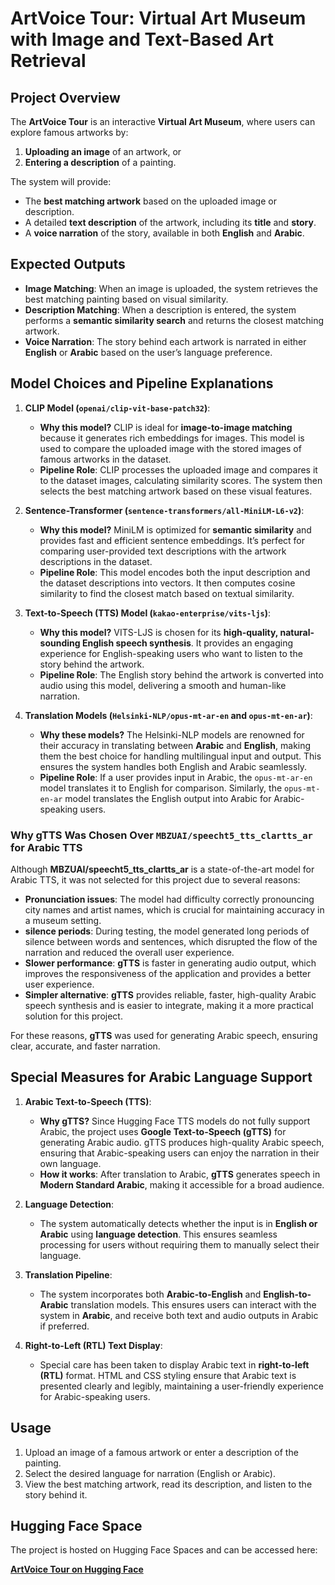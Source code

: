 # ArtVoice Tour: Virtual Art Museum with Image and Text-Based Art Retrieval

## Project Overview
The **ArtVoice Tour** is an interactive **Virtual Art Museum**, where users can explore famous artworks by:
1. **Uploading an image** of an artwork, or
2. **Entering a description** of a painting.

The system will provide:
- The **best matching artwork** based on the uploaded image or description.
- A detailed **text description** of the artwork, including its **title** and **story**.
- A **voice narration** of the story, available in both **English** and **Arabic**.

## Expected Outputs
- **Image Matching**: When an image is uploaded, the system retrieves the best matching painting based on visual similarity.
- **Description Matching**: When a description is entered, the system performs a **semantic similarity search** and returns the closest matching artwork.
- **Voice Narration**: The story behind each artwork is narrated in either **English** or **Arabic** based on the user’s language preference.

## Model Choices and Pipeline Explanations

1. **CLIP Model (`openai/clip-vit-base-patch32`)**:
   - **Why this model?** CLIP is ideal for **image-to-image matching** because it generates rich embeddings for images. This model is used to compare the uploaded image with the stored images of famous artworks in the dataset. 
   - **Pipeline Role**: CLIP processes the uploaded image and compares it to the dataset images, calculating similarity scores. The system then selects the best matching artwork based on these visual features.

2. **Sentence-Transformer (`sentence-transformers/all-MiniLM-L6-v2`)**:
   - **Why this model?** MiniLM is optimized for **semantic similarity** and provides fast and efficient sentence embeddings. It’s perfect for comparing user-provided text descriptions with the artwork descriptions in the dataset.
   - **Pipeline Role**: This model encodes both the input description and the dataset descriptions into vectors. It then computes cosine similarity to find the closest match based on textual similarity.

3. **Text-to-Speech (TTS) Model (`kakao-enterprise/vits-ljs`)**:
   - **Why this model?** VITS-LJS is chosen for its **high-quality, natural-sounding English speech synthesis**. It provides an engaging experience for English-speaking users who want to listen to the story behind the artwork.
   - **Pipeline Role**: The English story behind the artwork is converted into audio using this model, delivering a smooth and human-like narration.

4. **Translation Models (`Helsinki-NLP/opus-mt-ar-en` and `opus-mt-en-ar`)**:
   - **Why these models?** The Helsinki-NLP models are renowned for their accuracy in translating between **Arabic** and **English**, making them the best choice for handling multilingual input and output. This ensures the system handles both English and Arabic seamlessly.
   - **Pipeline Role**: If a user provides input in Arabic, the `opus-mt-ar-en` model translates it to English for comparison. Similarly, the `opus-mt-en-ar` model translates the English output into Arabic for Arabic-speaking users.

### Why gTTS Was Chosen Over `MBZUAI/speecht5_tts_clartts_ar` for Arabic TTS

Although **MBZUAI/speecht5_tts_clartts_ar** is a state-of-the-art model for Arabic TTS, it was not selected for this project due to several reasons:
- **Pronunciation issues**: The model had difficulty correctly pronouncing city names and artist names, which is crucial for maintaining accuracy in a museum setting.
- **silence periods**: During testing, the model generated long periods of silence between words and sentences, which disrupted the flow of the narration and reduced the overall user experience.
- **Slower performance**: **gTTS** is faster in generating audio output, which improves the responsiveness of the application and provides a better user experience.
- **Simpler alternative**: **gTTS** provides reliable, faster, high-quality Arabic speech synthesis and is easier to integrate, making it a more practical solution for this project.

For these reasons, **gTTS** was used for generating Arabic speech, ensuring clear, accurate, and faster narration.

## Special Measures for Arabic Language Support

1. **Arabic Text-to-Speech (TTS)**:
   - **Why gTTS?** Since Hugging Face TTS models do not fully support Arabic, the project uses **Google Text-to-Speech (gTTS)** for generating Arabic audio. gTTS produces high-quality Arabic speech, ensuring that Arabic-speaking users can enjoy the narration in their own language.
   - **How it works**: After translation to Arabic, **gTTS** generates speech in **Modern Standard Arabic**, making it accessible for a broad audience.

2. **Language Detection**:
   - The system automatically detects whether the input is in **English or Arabic** using **language detection**. This ensures seamless processing for users without requiring them to manually select their language.

3. **Translation Pipeline**:
   - The system incorporates both **Arabic-to-English** and **English-to-Arabic** translation models. This ensures users can interact with the system in **Arabic**, and receive both text and audio outputs in Arabic if preferred.

4. **Right-to-Left (RTL) Text Display**:
   - Special care has been taken to display Arabic text in **right-to-left (RTL)** format. HTML and CSS styling ensure that Arabic text is presented clearly and legibly, maintaining a user-friendly experience for Arabic-speaking users.

## Usage
1. Upload an image of a famous artwork or enter a description of the painting.
2. Select the desired language for narration (English or Arabic).
3. View the best matching artwork, read its description, and listen to the story behind it.

## Hugging Face Space
The project is hosted on Hugging Face Spaces and can be accessed here:

[**ArtVoice Tour on Hugging Face**](https://huggingface.co/spaces/ghadaAlmuaikel/ArtVoice_Tour)
